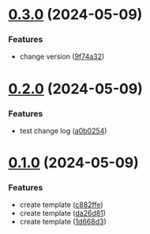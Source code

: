 # [0.3.0](https://github.com/Kshao123/basic-actions-template/compare/v0.2.0...v0.3.0) (2024-05-09)


### Features

* change version ([9f74a32](https://github.com/Kshao123/basic-actions-template/commit/9f74a32a142d01861f7aa256c37ac60848957db1))



# [0.2.0](https://github.com/Kshao123/basic-actions-template/compare/v0.1.0...v0.2.0) (2024-05-09)


### Features

* test change log ([a0b0254](https://github.com/Kshao123/basic-actions-template/commit/a0b0254fb96780e5f354de927021023b9f6a0110))



# [0.1.0](https://github.com/Kshao123/basic-actions-template/compare/1d668d3f29ca109e8c6341db7a0802d876b9b4b1...v0.1.0) (2024-05-09)


### Features

* create template ([c882ffe](https://github.com/Kshao123/basic-actions-template/commit/c882ffe1a533aacb0903f85634fc336192239b14))
* create template ([da26d81](https://github.com/Kshao123/basic-actions-template/commit/da26d8104f035e0af8ad0823f72bb1fa229f955e))
* create template ([1d668d3](https://github.com/Kshao123/basic-actions-template/commit/1d668d3f29ca109e8c6341db7a0802d876b9b4b1))



